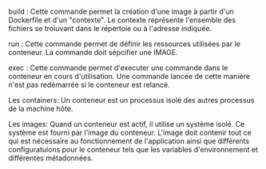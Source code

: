 
build : Cette commande permet la création d'une image à partir d'un Dockerfile et d'un "contexte". Le contexte représente l'ensemble des fichiers se troiuvant dans le répertoie ou à l'adresse indiquée.

run : Cette commande permet de définir les ressources utilisées par le conteneur. La commande doit sépcifier une IMAGE.

exec : Cette commande permet d'executer une commande dans le conteneur en cours d'utilisation. Une commande lancée de cette manière n'est pas redémarrée si le conteneur est relancé.

Les containers: Un conteneur est un processus isolé des autres processus de la machine hôte.

Les images: Quand un conteneur est actif, il utilise un système isolé. Ce système est fourni par l'image du conteneur. L'image doit contenir tout ce qui est nécessaire au fonctionnement de l'application ainsi que différents configuratuions pour le conteneur tels que les variables d'environnement et différentes métadonnées.